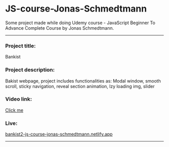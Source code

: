 # JS-course-Jonas-Schmedtmann
Some project made while doing Udemy course - JavaScript Beginner To Advance Complete Course by Jonas Schmedtmann.
<hr>

<h3>Project title: </h3>
Bankist

<h3>Project description:</h3>

Bakist webpage, project includes functionalities as:
Modal window, smooth scroll, sticky navigation, reveal section animation, lzy loading img, slider

<h3>Video link:</h3>
<a href= "https://www.youtube.com/watch?v=W9uaLTV8njA" >Click me</a>

<h3>Live:</h3>
<a href="bankist2-js-course-jonas-schmedtmann.netlify.app">bankist2-js-course-jonas-schmedtmann.netlify.app</a>
<hr>
